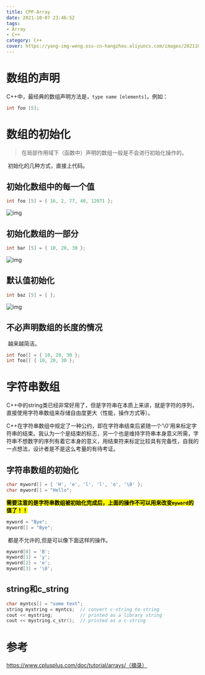 ```yaml
---
title: CPP-Array
date: 2021-10-07 23:46:52
tags: 
- Array
- C++
category: C++
cover: https://yang-img-weng.oss-cn-hangzhou.aliyuncs.com/images/202110080100485.png
---
```


<!DOCTYPE html>
<html>
<head>
<meta  charset=utf-8"/>
    <style>
        mark {
            background-color:#FFFF00 ; font-weight:bold;
        }
    </style>

# 数组的声明

​		C++中，最经典的数组声明方法是，`type name [elements]`。例如：

```cpp
int foo [5];
```

# 数组的初始化

> 在局部作用域下（函数中）声明的数组一般是不会进行初始化操作的。

​		初始化的几种方式，直接上代码。

## 初始化数组中的每一个值

```cpp
int foo [5] = { 16, 2, 77, 40, 12071 };
```

![img](https://www.cplusplus.com/doc/tutorial/arrays/arrays2.png)

## 初始化数组的一部分

```cpp
int bar [5] = { 10, 20, 30 };
```

![img](https://yang-img-weng.oss-cn-hangzhou.aliyuncs.com/images/arrays3.png)



## 默认值初始化

```cpp
int baz [5] = { }; 
```

![img](https://yang-img-weng.oss-cn-hangzhou.aliyuncs.com/images/arrays4.png)

## 不必声明数组的长度的情况

​		越来越简洁。

```cpp
int foo[] = { 10, 20, 30 };
int foo[] { 10, 20, 30 }; 
```

# 字符串数组

​		C++中的string类已经非常好用了，但是字符串在本质上来讲，就是字符的序列，直接使用字符串数组来存储自由度更大（性能，操作方式等）。

​		C++在字符串数组中规定了一种公约，即在字符串结束后紧随一个'\0'用来标定字符串的结束。我认为一个是结束的标志，另一个也是维持字符串本身意义所需，字符串不想数字的序列有着它本身的意义，用结束符来标定比较具有完备性，自我的一点想法，设计者是不是这么考量的有待考证。

## 字符串数组的初始化

```cpp
char myword[] = { 'H', 'e', 'l', 'l', 'o', '\0' };
char myword[] = "Hello"; 
```

​		<mark>需要注意的是字符串数组被初始化完成后，上面的操作不可以用来改变`myword`的值了！！</mark>

```cpp
myword = "Bye";
myword[] = "Bye"; 
```

​		都是不允许的,但是可以像下面这样的操作。

```cpp
myword[0] = 'B';
myword[1] = 'y';
myword[2] = 'e';
myword[3] = '\0';
```

## string和c_string

```cpp
char myntcs[] = "some text";
string mystring = myntcs;  // convert c-string to string
cout << mystring;          // printed as a library string
cout << mystring.c_str();  // printed as a c-string
```

# 参考

https://www.cplusplus.com/doc/tutorial/arrays/（摘录）

